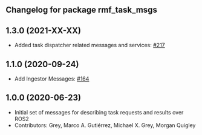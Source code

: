## Changelog for package rmf_task_msgs

1.3.0 (2021-XX-XX)
------------------
* Added task dispatcher related messages and services: [#217](https://github.com/osrf/rmf_core/pull/217)

1.1.0 (2020-09-24)
------------------
* Add Ingestor Messages: [#164](https://github.com/osrf/rmf_core/issues/164)

1.0.0 (2020-06-23)
------------------
* Initial set of messages for describing task requests and results over ROS2
* Contributors: Grey, Marco A. Gutiérrez, Michael X. Grey, Morgan Quigley
